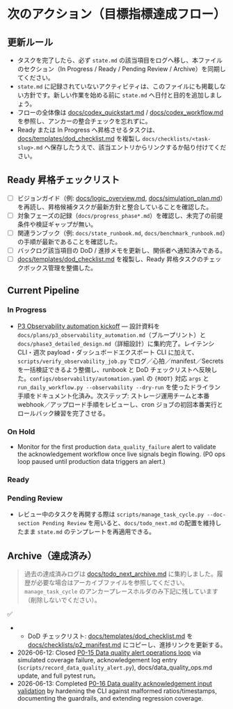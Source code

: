 # 次のアクション（目標指標達成フロー）

## 更新ルール
- タスクを完了したら、必ず `state.md` の該当項目をログへ移し、本ファイルのセクション（In Progress / Ready / Pending Review / Archive）を同期してください。
- `state.md` に記録されていないアクティビティは、このファイルにも掲載しない方針です。新しい作業を始める前に `state.md` へ日付と目的を追加しましょう。
- フローの全体像は [docs/codex_quickstart.md](./codex_quickstart.md) / [docs/codex_workflow.md](./codex_workflow.md) を参照し、アンカーの整合チェックを忘れずに。
- Ready または In Progress へ昇格させるタスクは、[docs/templates/dod_checklist.md](./templates/dod_checklist.md) を複製し `docs/checklists/<task-slug>.md` へ保存したうえで、該当エントリからリンクするか貼り付けてください。

## Ready 昇格チェックリスト
- [ ] ビジョンガイド（例: [docs/logic_overview.md](./logic_overview.md), [docs/simulation_plan.md](./simulation_plan.md)）を再読し、昇格候補タスクが最新方針と整合していることを確認した。
- [ ] 対象フェーズの記録（`docs/progress_phase*.md`）を確認し、未完了の前提条件や検証ギャップが無い。
- [ ] 関連ランブック（例: `docs/state_runbook.md`, `docs/benchmark_runbook.md`）の手順が最新であることを確認した。
- [ ] バックログ該当項目の DoD / 進捗メモを更新し、関係者へ通知済みである。
- [ ] [docs/templates/dod_checklist.md](./templates/dod_checklist.md) を複製し、Ready 昇格タスクのチェックボックス管理を整備した。

## Current Pipeline

### In Progress

- [P3 Observability automation kickoff](./task_backlog.md#p3-観測性・レポート自動化) — 設計資料を `docs/plans/p3_observability_automation.md`（ブループリント）と `docs/phase3_detailed_design.md`（詳細設計）に集約完了。レイテンシ CLI・週次 payload・ダッシュボードエクスポート CLI に加えて、`scripts/verify_observability_job.py` でログ／心拍／manifest／Secrets を一括検証できるよう整備し、runbook と DoD チェックリストへ反映した。`configs/observability/automation.yaml` の `{ROOT}` 対応 `args` と `run_daily_workflow.py --observability --dry-run` を使ったドライラン手順をドキュメント化済み。次ステップ: ストレージ運用チームと本番 webhook／アップロード手順をレビューし、cron ジョブの初回本番実行とロールバック練習を完了させる。

### On Hold

- Monitor for the first production `data_quality_failure` alert to validate the acknowledgement workflow once live signals begin flowing. (P0 ops loop paused until production data triggers an alert.)
### Ready




### Pending Review

- レビュー中のタスクを再開する際は `scripts/manage_task_cycle.py --doc-section Pending Review` を用いると、`docs/todo_next.md` の配置を維持したまま `state.md` のテンプレートを再適用できる。

## Archive（達成済み）

> 過去の達成済みログは [docs/todo_next_archive.md](./todo_next_archive.md) に集約しました。履歴が必要な場合はアーカイブファイルを参照してください。
> `manage_task_cycle` のアンカープレースホルダのみ下記に残しています（削除しないでください）。

<!-- manage_task_cycle archive placeholder -->
✅ <!-- anchor placeholder to satisfy manage_task_cycle start-task detection -->
- <!-- docs/task_backlog.md#p2-マルチ戦略ポートフォリオ化 -->
  - DoD チェックリスト: [docs/templates/dod_checklist.md](./templates/dod_checklist.md) を [docs/checklists/p2_manifest.md](./checklists/p2_manifest.md) にコピーし、進捗リンクを更新する。
- 2026-06-12: Closed [P0-15 Data quality alert operations loop](./task_backlog.md#p0-15-data-quality-alert-ops) via simulated coverage failure, acknowledgement log entry (`scripts/record_data_quality_alert.py`), docs/data_quality_ops.md update, and full pytest run。
- 2026-06-13: Completed [P0-16 Data quality acknowledgement input validation](./task_backlog.md#p0-16-data-quality-ack-validation) by hardening the CLI against malformed ratios/timestamps, documenting the guardrails, and extending regression coverage.
